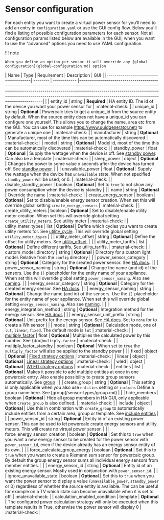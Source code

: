 # Sensor configuration

For each entity you want to create a virtual power sensor for you'll need to add an entry in `configuration.yaml` or use the GUI config flow.
Below you'll find a listing of possible configuration parameters for each sensor.
Not all configuration params listed below are available in the GUI, when you want to use the "advanced" options you need to use YAML configuration.

!!! note

    When you define an option per sensor it will override any [global configuration](global-configuration.md) option

| Name                                  | Type     | Requirement  | Description                                                                                                                                                                                                                                                                                         | GUI |
|---------------------------------------| -------- | ------------ |-----------------------------------------------------------------------------------------------------------------------------------------------------------------------------------------------------------------------------------------------------------------------------------------------------|  |
| entity_id                             | string   | **Required** | HA entity ID. The id of the device you want your power sensor for                                                                                                                                                                                                                                   | :material-check: |
| unique_id                             | string   | **Optional** | Powercalc tries to get a unique_id from the source entity by default. When the source entity does not have a unique_id you can configure one yourself. This allows you to change the name, area etc from the GUI. You can use for example <https://www.uuidgenerator.net/> to generate a unique one | :material-check: |
| manufacturer                          | string   | **Optional** | Manufacturer, most of the time this can be automatically discovered                                                                                                                                                                                                                                 | :material-check: |
| model                                 | string   | **Optional** | Model id, most of the time this can be automatically discovered                                                                                                                                                                                                                                     | :material-check: |
| standby_power                         | float    | **Optional** | Supply the wattage when the device is off. See [standby power](standby-power.md). Can also be a template                                                                                                                                                                                            | :material-check: |
| sleep_power                           | object   | **Optional** | Changes the power to some value x seconds after the device has turned off. See [standby power](standby-power.md).                                                                                                                                                                                   |  |
| unavailable_power                     | float    | **Optional** | Supply the wattage when the device has `unavailable` state. When not specified `standby_power` will be used, or 0.                                                                                                                                                                                  | :material-check: |
| disable_standby_power                 | boolean  | **Optional** | Set to `true` to not show any power consumption when the device is standby                                                                                                                                                                                                                          |  |
| name                                  | string   | **Optional** | Override the name                                                                                                                                                                                                                                                                                   | :material-check: |
| create_energy_sensor                  | boolean  | **Optional** | Set to disable/enable energy sensor creation. When set this will override global setting `create_energy_sensors`                                                                                                                                                                                    | :material-check: |
| create_utility_meters                 | boolean  | **Optional** | Set to disable/enable utility meter creation. When set this will override global setting `create_utility_meters`. See [utility meter](../sensor-types/utility-meter.md)                                                                                                                             | :material-check: |
| utility_meter_types                   | list     | **Optional** | Define which cycles you want to create utility meters for. See [utility_cycle]. This will override global setting `utility_meter_types`                                                                                                                                                             |  |
| utility_meter_offset                  | string   | **Optional** | Define the offset for utility meters. See [utility_offset].                                                                                                                                                                                                                                         |  |
| utility_meter_tariffs                 | list     | **Optional** | Define different tariffs. See [utility_tariffs].                                                                                                                                                                                                                                                    | :material-check: |
| custom_model_directory                | string   | **Optional** | Directory for a custom light model. Relative from the `config` directory                                                                                                                                                                                                                            |  |
| power_sensor_category                 | string   | **Optional** | Category for the created power sensor. See [HA docs](https://developers.home-assistant.io/docs/core/entity/#generic-properties).                                                                                                                                                                    |  |
| power_sensor_naming                   | string   | **Optional** | Change the name (and id) of the sensors. Use the `{}` placeholder for the entity name of your appliance. When set this will override global setting `power_sensor_naming`. Also see [naming](../misc/naming.md).                                                                                    |  |
| energy_sensor_category                | string   | **Optional** | Category for the created energy sensor. See [HA docs](https://developers.home-assistant.io/docs/core/entity/#generic-properties).                                                                                                                                                                   |  |
| energy_sensor_naming                  | string   | **Optional** | Change the name (and id) of the sensors. Use the `{}` placeholder for the entity name of your appliance. When set this will override global setting `energy_sensor_naming`. Also see [naming](../misc/naming.md).                                                                                   |  |
| energy_integration_method             | string   | **Optional** | Integration method for the energy sensor. See [HA docs](https://www.home-assistant.io/integrations/integration/#method)                                                                                                                                                                             |  |
| energy_sensor_unit_prefix             | string   | **Optional** | Unit prefix for the energy sensor. See [HA docs](https://www.home-assistant.io/integrations/integration/#unit_prefix). Set to `none` for to create a Wh sensor                                                                                                                                      |  |
| mode                                  | string   | **Optional** | Calculation mode, one of `lut`, `linear`, `fixed`. The default mode is `lut`                                                                                                                                                                                                                        | :material-check: |
| [multiply_factor](multiply-factor.md) | float    | **Optional** | Multiplies the calculated power by this number. See {doc}`multiply-factor`                                                                                                                                                                                                                          | :material-check: |
| multiply_factor_standby               | boolean  | **Optional** | When set to `true` the `multiply_factor` will also be applied to the standby power                                                                                                                                                                                                                  |  |
| fixed                                 | object   | **Optional** | [Fixed strategy options](../strategies/fixed.md)                                                                                                                                                                                                                                                    | :material-check: |
| linear                                | object   | **Optional** | [Linear strategy options](../strategies/linear.md)                                                                                                                                                                                                                                                  | :material-check: |
| wled                                  | object   | **Optional** | [WLED strategy options](../strategies/wled.md)                                                                                                                                                                                                                                                      | :material-check: |
| entities                              | list     | **Optional** | Makes it possible to add multiple entities at once in one powercalc entry. Also enable possibility to create group sensors automatically. See [group](../sensor-types/group/custom.md)                                                                                                                     |  |
| create_group                          | string   | **Optional** | This setting is only applicable when you also use `entities` setting or `include`. Define a group name here. See [group(/sensor-types/group.md)                                                                                                                                                     |  |
| hide_members                          | boolean  | **Optional** | Hide all group members in HA GUI, only applicable when `create_group` is also defined.                                                                                                                                                                                                              | :material-check: |
| include                               | object   | **Optional** | Use this in combination with `create_group` to automatically include entities from a certain area, group or template. See [include entities](../sensor-types/group/include-entities.md)                                                                                                             |  |
| power_sensor_id                       | string   | **Optional** | Entity id of an existing power sensor. This can be used to let powercalc create energy sensors and utility meters. This will create no virtual power sensor.                                                                                                                                        |  |
| force_energy_sensor_creation          | boolean  | **Optional** | Set this to `true` when you want a new energy sensor to be created for the power sensor with `power_sensor_id`, even if the device already has an energy sensor entity of its own.                                                                                                                  |  |
| force_calculate_group_energy          | boolean  | **Optional** | Set this to `true` when you want to create a Riemann sum sensor for powercalc group. By default the group energy sensor sums all individual energy sensors from member entities.                                                                                                                    |  |
| energy_sensor_id                      | string   | **Optional** | Entity id of an existing energy sensor. Mostly used in conjunction with `power_sensor_id`.                                                                                                                                                                                                          |  |
| ignore_unavailable_state              | boolean  | **Optional** | Set this to `true` when you want the power sensor to display a value (`unavailable_power`, `standby_power` or 0) regardless of whether the source entity is available. The can be useful for example on a TV which state can become unavailable when it is set to off.                              | :material-check: |
| calculation_enabled_condition         | template | **Optional** | The configured power calculation strategy will only be executed when this template results in True, otherwise the power sensor will display 0                                                                                                                                                       | :material-check: |

[utility_cycle]: https://www.home-assistant.io/integrations/utility_meter/#cycle
[utility_offset]: https://www.home-assistant.io/integrations/utility_meter/#offset
[utility_tariffs]: https://www.home-assistant.io/integrations/utility_meter/#tariffs
